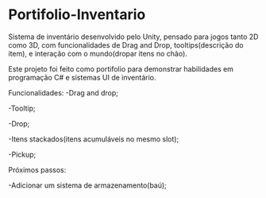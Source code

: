 # Portifolio-Inventario
Sistema de inventário desenvolvido pelo Unity, pensado para jogos tanto 2D como 3D, com funcionalidades de Drag and Drop, tooltips(descrição do item), e interação com o mundo(dropar itens no chão).

Este projeto foi feito como portifolio para demonstrar habilidades em programação C# e sistemas UI de inventário.

Funcionalidades:
-Drag and drop;

-Tooltip;

-Drop;

-Itens stackados(itens acumuláveis no mesmo slot);

-Pickup;


Próximos passos:

-Adicionar um sistema de armazenamento(baú);
